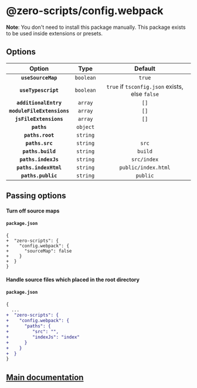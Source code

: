 # @zero-scripts/config.webpack

**Note**: You don't need to install this package manually. This package exists to be used inside extensions or presets.

## Options

|           Option           |   Type    |                    Default                     |
| :------------------------: | :-------: | :--------------------------------------------: |
|     **`useSourceMap`**     | `boolean` |                     `true`                     |
|    **`useTypescript`**     | `boolean` | `true` if `tsconfig.json` exists, else `false` |
|   **`additionalEntry`**    |  `array`  |                      `[]`                      |
| **`moduleFileExtensions`** |  `array`  |                      `[]`                      |
|   **`jsFileExtensions`**   |  `array`  |                      `[]`                      |
|        **`paths`**         | `object`  |                                                |
|      **`paths.root`**      | `string`  |                                                |
|      **`paths.src`**       | `string`  |                     `src`                      |
|     **`paths.build`**      | `string`  |                    `build`                     |
|    **`paths.indexJs`**     | `string`  |                  `src/index`                   |
|   **`paths.indexHtml`**    | `string`  |              `public/index.html`               |
|     **`paths.public`**     | `string`  |                    `public`                    |

## Passing options

#### Turn off source maps

#### `package.json`

```
{
+  "zero-scripts": {
+    "config.webpack": {
+      "sourceMap": false
+    }
+  }
}
```

#### Handle source files which placed in the root directory

#### `package.json`

```diff
{
  ...
+  "zero-scripts": {
+    "config.webpack": {
+      "paths": {
+         "src": "",
+         "indexJs": "index"
+      }
+    }
+  }
}
```

## [Main documentation](https://github.com/artemirq/zero-scriptsjs/tree/0.5.x)
